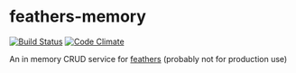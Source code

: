 feathers-memory
===============

[![Build Status](https://travis-ci.org/feathersjs/feathers-memory.png?branch=master)](https://travis-ci.org/feathersjs/feathers-memory)
[![Code Climate](https://codeclimate.com/github/feathersjs/feathers-memory.png)](https://codeclimate.com/github/feathersjs/feathers-memory)

An in memory CRUD service for [feathers](http://feathersjs.com) (probably not for production use)
